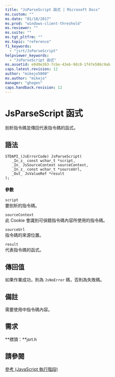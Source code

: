 ```yaml
---
title: "JsParseScript 函式 | Microsoft Docs"
ms.custom: ""
ms.date: "01/18/2017"
ms.prod: "windows-client-threshold"
ms.reviewer: ""
ms.suite: ""
ms.tgt_pltfrm: ""
ms.topic: "reference"
f1_keywords: 
  - "jsrt/JsParseScript"
helpviewer_keywords: 
  - "JsParseScript 函式"
ms.assetid: e9d0e363-7cbe-43eb-9dc0-1f47e586c9ab
caps.latest.revision: 12
author: "mikejo5000"
ms.author: "mikejo"
manager: "ghogen"
caps.handback.revision: 12
---
```

# JsParseScript 函式
剖析指令碼並傳回代表指令碼的函式。  
  
## 語法  
  
```  
STDAPI_(JsErrorCode) JsParseScript(  
   _In_z_ const wchar_t *script,  
   _In_ JsSourceContext sourceContext,  
   _In_z_ const wchar_t *sourceUrl,  
   _Out_ JsValueRef *result  
);  
```  
  
#### 參數  
 `script`  
 要剖析的指令碼。  
  
 `sourceContext`  
 此 Cookie 會識別可偵錯指令碼內容所使用的指令碼。  
  
 `sourceUrl`  
 指令碼的來源位置。  
  
 `result`  
 代表指令碼的函式。  
  
## 傳回值  
 如果作業成功，則為 `JsNoError` 碼，否則為失敗碼。  
  
## 備註  
 需要使用中指令碼內容。  
  
## 需求  
 **標頭：**jsrt.h  
  
## 請參閱  
 [參考 \(JavaScript 執行階段\)](../chakra-hosting/reference-javascript-runtime.md)